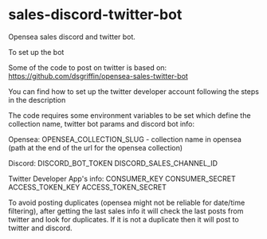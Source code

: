 # sales-discord-twitter-bot

Opensea sales discord and twitter bot.

To set up the bot

Some of the code to post on twitter is based on: https://github.com/dsgriffin/opensea-sales-twitter-bot

You can find how to set up the twitter developer account following the steps in the description

The code requires some environment variables to be set which define the collection name, twitter bot params and discord bot info:


Opensea:
OPENSEA_COLLECTION_SLUG - collection name in opensea (path at the end of the url for the opensea collection)

Discord:
DISCORD_BOT_TOKEN
DISCORD_SALES_CHANNEL_ID 

Twitter Developer App's info:
CONSUMER_KEY
CONSUMER_SECRET
ACCESS_TOKEN_KEY
ACCESS_TOKEN_SECRET

To avoid posting duplicates (opensea might not be reliable for date/time filtering), after getting the last sales info it will check the last posts from twitter and look for duplicates. If it is not a duplicate then it will post to twitter and discord.

